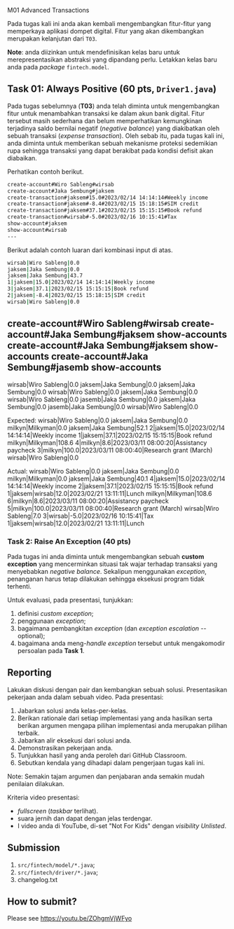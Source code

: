 M01 Advanced Transactions

Pada tugas kali ini anda akan kembali mengembangkan fitur-fitur yang memperkaya aplikasi dompet digital. Fitur yang akan dikembangkan merupakan kelanjutan dari ```T03```.

**Note**: anda diizinkan untuk mendefinisikan kelas baru untuk merepresentasikan abstraksi yang dipandang perlu. Letakkan kelas baru anda pada *package* ```fintech.model```.

## Task 01: Always Positive (60 pts, ```Driver1.java```)

Pada tugas sebelumnya (**T03**) anda telah diminta untuk mengembangkan fitur untuk menambahkan transaksi ke dalam akun bank digital. Fitur tersebut masih sederhana dan belum memperhatikan kemungkinan terjadinya saldo bernilai negatif (*negative balance*) yang diakibatkan oleh sebuah transaksi (*expense transaction*). Oleh sebab itu, pada tugas kali ini, anda diminta untuk memberikan sebuah mekanisme proteksi sedemikian rupa sehingga transaksi yang dapat berakibat pada kondisi defisit akan diabaikan.

Perhatikan contoh berikut.

```bash
create-account#Wiro Sableng#wirsab
create-account#Jaka Sembung#jaksem
create-transaction#jaksem#15.0#2023/02/14 14:14:14#Weekly income
create-transaction#jaksem#-8.4#2023/02/15 15:18:15#SIM credit
create-transaction#jaksem#37.1#2023/02/15 15:15:15#Book refund
create-transaction#wirsab#-5.0#2023/02/16 10:15:41#Tax
show-account#jaksem
show-account#wirsab
---

```

Berikut adalah contoh luaran dari kombinasi input di atas.

```bash
wirsab|Wiro Sableng|0.0
jaksem|Jaka Sembung|0.0
jaksem|Jaka Sembung|43.7
1|jaksem|15.0|2023/02/14 14:14:14|Weekly income
3|jaksem|37.1|2023/02/15 15:15:15|Book refund
2|jaksem|-8.4|2023/02/15 15:18:15|SIM credit
wirsab|Wiro Sableng|0.0

```




create-account#Wiro Sableng#wirsab
create-account#Jaka Sembung#jaksem
show-accounts
create-account#Jaka Sembung#jaksem
show-accounts
create-account#Jaka Sembung#jasemb
show-accounts
---

wirsab|Wiro Sableng|0.0
jaksem|Jaka Sembung|0.0
jaksem|Jaka Sembung|0.0
wirsab|Wiro Sableng|0.0
jaksem|Jaka Sembung|0.0
wirsab|Wiro Sableng|0.0
jasemb|Jaka Sembung|0.0
jaksem|Jaka Sembung|0.0
jasemb|Jaka Sembung|0.0
wirsab|Wiro Sableng|0.0

Expected:
wirsab|Wiro Sableng|0.0
jaksem|Jaka Sembung|0.0
milkyn|Milkyman|0.0
jaksem|Jaka Sembung|52.1
2|jaksem|15.0|2023/02/14 14:14:14|Weekly income
1|jaksem|37.1|2023/02/15 15:15:15|Book refund
milkyn|Milkyman|108.6
4|milkyn|8.6|2023/03/11 08:00:20|Assistancy paycheck
3|milkyn|100.0|2023/03/11 08:00:40|Research grant (March)
wirsab|Wiro Sableng|0.0

Actual:
wirsab|Wiro Sableng|0.0
jaksem|Jaka Sembung|0.0
milkyn|Milkyman|0.0
jaksem|Jaka Sembung|40.1
4|jaksem|15.0|2023/02/14 14:14:14|Weekly income
2|jaksem|37.1|2023/02/15 15:15:15|Book refund
1|jaksem|wirsab|12.0|2023/02/21 13:11:11|Lunch
milkyn|Milkyman|108.6
6|milkyn|8.6|2023/03/11 08:00:20|Assistancy paycheck
5|milkyn|100.0|2023/03/11 08:00:40|Research grant (March)
wirsab|Wiro Sableng|7.0
3|wirsab|-5.0|2023/02/16 10:15:41|Tax
1|jaksem|wirsab|12.0|2023/02/21 13:11:11|Lunch




### Task 2: Raise An Exception (40 pts)

Pada tugas ini anda diminta untuk mengembangkan sebuah **custom exception** yang mencerminkan situasi tak wajar terhadap transaksi yang menyebabkan *negative balance*. Sekalipun menggunakan *exception*, penanganan harus tetap dilakukan sehingga eksekusi program tidak terhenti.

Untuk evaluasi, pada presentasi, tunjukkan:
1. definisi *custom exception*;
2. penggunaan *exception*;
3. bagaimana pembangkitan *exception* (dan *exception escalation* -- optional);
4. bagaimana anda meng-*handle* *exception* tersebut untuk mengakomodir persoalan pada **Task 1**.

## Reporting
Lakukan diskusi dengan pair dan kembangkan sebuah solusi. Presentasikan pekerjaan anda dalam sebuah video. Pada presentasi:
1. Jabarkan solusi anda kelas-per-kelas.
2. Berikan rationale dari setiap implementasi yang anda hasilkan serta berikan argumen mengapa pilihan implementasi anda merupakan pilihan terbaik.
3. Jabarkan alir eksekusi dari solusi anda.
4. Demonstrasikan pekerjaan anda.
5. Tunjukkan hasil yang anda peroleh dari GitHub Classroom.
6. Sebutkan kendala yang dihadapi dalam pengerjaan tugas kali ini.

Note: Semakin tajam argumen dan penjabaran anda semakin mudah penilaian dilakukan.

Kriteria video presentasi:
+ *fullscreen* (*taskbar* terlihat).
+ suara jernih dan dapat dengan jelas terdengar.
+ I video anda di YouTube, di-set "Not For Kids" dengan *visibility* *Unlisted*.

## Submission
1. ```src/fintech/model/*.java```;
2. ```src/fintech/driver/*.java```;
3. changelog.txt

## How to submit?
Please see https://youtu.be/ZOhgmVjWFyo
